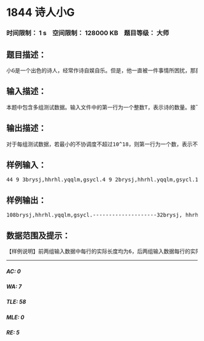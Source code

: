 # 1844 诗人小G   
### 时间限制： 1 s&nbsp;&nbsp;&nbsp;&nbsp;空间限制： 128000 KB&nbsp;&nbsp;&nbsp;&nbsp;题目等级： 大师  
## 题目描述：  

<pre>
小G是一个出色的诗人，经常作诗自娱自乐。但是，他一直被一件事情所困扰，那就是诗的排版问题。一首诗包含了若干个句子，对于一些连续的短句，可以将它们用空格隔开并放在一行中，注意一行中可以放的句子数目是没有限制的。小G给每首诗定义了一个行标准长度（行的长度为一行中符号的总个数），他希望排版后每行的长度都和行标准长度相差不远。显然排版时，不应改变原有的句子顺序，并且小G不允许把一个句子分在两行或者更多的行内。在满足上面两个条件的情况下，小G对于排版中的每行定义了一个不协调度, 为这行的实际长度与行标准长度差值绝对值的P次方，而一个排版的不协调度为所有行不协调度的总和。小G最近又作了几首诗，现在请你对这首诗进行排版，使得排版后的诗尽量协调（即不协调度尽量小），并把排版的结果告诉他。
</pre>
  
  
## 输入描述：  

<pre>
本题中包含多组测试数据。输入文件中的第一行为一个整数T，表示诗的数量。接下来为T首诗，这里一首诗即为一组测试数据。每组测试数据中的第一行为三个由空格分隔的正整数N，L，P，其中：N表示这首诗句子的数目，L表示这首诗的行标准长度，P的含义见问题描述。从第二行开始，每行为一个句子，句子由英文字母、数字、标点符号等符号组成（ASCII码33～127，但不包含'-'）。
</pre>
  
  
## 输出描述：  

<pre>
对于每组测试数据，若最小的不协调度不超过10^18，则第一行为一个数，表示不协调度。接下来若干行，表示你排版之后的诗。注意：在同一行的相邻两个句子之间需要用一个空格分开。如果有多个可行解，它们的不协调度都是最小值，则输出任意一个解均可。若最小的不协调度超过10^18，则输出&ldquo;Too hard to arrange&rdquo;（不含引号）。每组测试数据结束后输出&ldquo;--------------------&rdquo;（不含引号），共20个&ldquo;-&rdquo;，&ldquo;-&rdquo;的ASCII码为45，请勿输出多余的空行或者空格。
</pre>
  
  
## 样例输入：  

<pre>
44 9 3brysj,hhrhl.yqqlm,gsycl.4 9 2brysj,hhrhl.yqqlm,gsycl.1 1005 6poet1 1004 6poet
</pre>
  
  
## 样例输出：  

<pre>
108brysj,hhrhl.yqqlm,gsycl.--------------------32brysj, hhrhl.yqqlm, gsycl.--------------------Too hard to arrange--------------------1000000000000000000poet--------------------
</pre>
  
  
## 数据范围及提示：  

<pre>
【样例说明】前两组输入数据中每行的实际长度均为6，后两组输入数据每行的实际长度均为4。一个排版方案中每行相邻两个句子之间的空格也算在这行的长度中（可参见样例中第二组数据）。每行末尾没有空格。 总共10个测试点，数据范围满足：测试点TNLP1<=10<=18<=100<=52<=10<=2000<=60000<=103<=10<=2000<=60000<=104<=5<=100000<=200<=105<=5<=100000<=200<=106<=5<=100000<=300000027<=5<=100000<=300000028<=5<=100000<=3000000<=109<=5<=100000<=3000000<=1010<=5<=100000<=3000000<=10所有测试点中均满足句子长度不超过30。
</pre>
  
  
***  

##### AC: 0  
##### WA: 7  
##### TLE: 58  
##### MLE: 0  
##### RE: 5  
